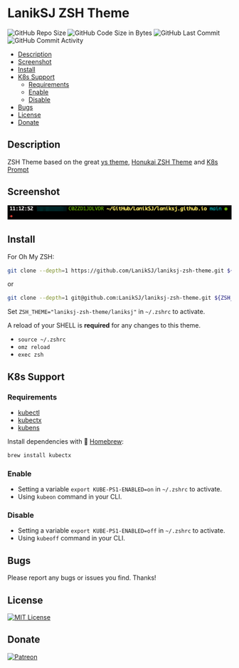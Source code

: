 # LanikSJ ZSH Theme

![GitHub Repo Size](https://img.shields.io/github/repo-size/laniksj/laniksj-zsh-theme)
![GitHub Code Size in Bytes](https://img.shields.io/github/languages/code-size/laniksj/laniksj-zsh-theme)
![GitHub Last Commit](https://img.shields.io/github/last-commit/laniksj/laniksj-zsh-theme)
![GitHub Commit Activity](https://img.shields.io/github/commit-activity/m/laniksj/laniksj-zsh-theme)

- [Description](#description)
- [Screenshot](#screenshot)
- [Install](#install)
- [K8s Support](#k8s-support)
  - [Requirements](#requirements)
  - [Enable](#enable)
  - [Disable](#disable)
- [Bugs](#bugs)
- [License](#license)
- [Donate](#donate)

## Description

ZSH Theme based on the great [ys theme](http://ysmood.org/wp/2013/03/my-ys-terminal-theme/), [Honukai ZSH Theme](https://github.com/oskarkrawczyk/honukai-iterm-zsh) and [K8s Prompt](https://github.com/jonmosco/kube-ps1)

## Screenshot

![Screenshot](https://github.com/LanikSJ/laniksj-zsh-theme/raw/main/screenshot.png "Screenshot")

## Install

For Oh My ZSH:

```bash
git clone --depth=1 https://github.com/LanikSJ/laniksj-zsh-theme.git ${ZSH_CUSTOM:-$HOME/.oh-my-zsh/custom}/themes/laniksj-zsh-theme
```

or

```bash
git clone --depth=1 git@github.com:LanikSJ/laniksj-zsh-theme.git ${ZSH_CUSTOM:-$HOME/.oh-my-zsh/custom}/themes/laniksj-zsh-theme
```

Set `ZSH_THEME="laniksj-zsh-theme/laniksj"` in `~/.zshrc` to activate.

A reload of your SHELL is **required** for any changes to this theme.

- `source ~/.zshrc`
- `omz reload`
- `exec zsh`

## K8s Support

### Requirements

- [kubectl](https://formulae.brew.sh/formula/kubernetes-cli)
- [kubectx](https://formulae.brew.sh/formula/kubectx)
- [kubens](https://formulae.brew.sh/formula/kubectx)

Install dependencies with 🍻 [Homebrew](https://brew.sh):

```bash
brew install kubectx
```

### Enable

- Setting a variable `export KUBE-PS1-ENABLED=on` in `~/.zshrc` to activate.
- Using `kubeon` command in your CLI.

### Disable

- Setting a variable `export KUBE-PS1-ENABLED=off` in `~/.zshrc` to activate.
- Using `kubeoff` command in your CLI.

## Bugs

Please report any bugs or issues you find. Thanks!

## License

[![MIT License](https://img.shields.io/badge/license-MIT-blue)](https://en.wikipedia.org/wiki/MIT_License)

## Donate

[![Patreon](https://img.shields.io/badge/patreon-donate-blue.svg)](https://www.patreon.com/laniksj/overview)
